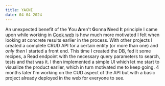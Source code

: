 ```yaml
---
title: YAGNI
date: 04-04-2024
---
```


An unexpected benefit of the **Y**ou **A**ren't **G**onna **N**eed **I**t principle I came upon while working in [Cook web](https://github.com/luz-ojeda/cook-web) is how much more motivated I felt when looking at concrete results earlier in the process. With other projects I created a complete CRUD API for a certain entity (or more than one) and *only then* I started a front end. This time I created the DB, fed it some recipes, a Read endpoint with the necessary query parameters to search, tests and that was it. I then implemented a simple UI which let me start to visualize the product earlier, which in turn motivated me to keep going. 4 months later I'm working on the CUD aspect of the API but with a basic project already deployed in the web for everyone to see.
